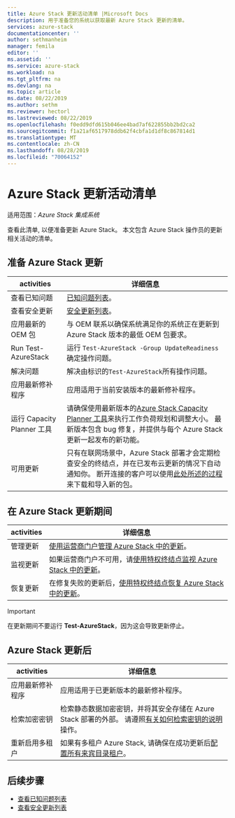 ```yaml
---
title: Azure Stack 更新活动清单 |Microsoft Docs
description: 用于准备您的系统以获取最新 Azure Stack 更新的清单。
services: azure-stack
documentationcenter: ''
author: sethmanheim
manager: femila
editor: ''
ms.assetid: ''
ms.service: azure-stack
ms.workload: na
ms.tgt_pltfrm: na
ms.devlang: na
ms.topic: article
ms.date: 08/22/2019
ms.author: sethm
ms.reviewer: hectorl
ms.lastreviewed: 08/22/2019
ms.openlocfilehash: f0edd9dfd615b046ee4bad7af622855bb2bd2ca2
ms.sourcegitcommit: f1a21af6517978ddb62f4cbfa1d1df8c867814d1
ms.translationtype: MT
ms.contentlocale: zh-CN
ms.lasthandoff: 08/28/2019
ms.locfileid: "70064152"
---
```

# <a name="azure-stack-update-activity-checklist"></a>Azure Stack 更新活动清单

适用范围：*Azure Stack 集成系统*

查看此清单, 以便准备更新 Azure Stack。 本文包含 Azure Stack 操作员的更新相关活动的清单。

## <a name="prepare-for-azure-stack-update"></a>准备 Azure Stack 更新

| activities | 详细信息 |
| --- | --- |
| 查看已知问题 |[已知问题列表](https://docs.microsoft.com/azure-stack/operator/azure-stack-release-notes-known-issues-1906)。 |
| 查看安全更新 | [安全更新列表](https://docs.microsoft.com/azure-stack/operator/azure-stack-release-notes-security-updates-1906)。 |
| 应用最新的 OEM 包 | 与 OEM 联系以确保系统满足你的系统正在更新到 Azure Stack 版本的最低 OEM 包要求。 |
| Run Test-AzureStack | 运行 `Test-AzureStack -Group UpdateReadiness` 确定操作问题。 |
| 解决问题 | 解决由标识的`Test-AzureStack`所有操作问题。 |
| 应用最新修补程序 | 应用适用于当前安装版本的最新修补程序。 |
| 运行 Capacity Planner 工具 | 请确保使用最新版本的[Azure Stack Capacity Planner 工具](azure-stack-capacity-planning-overview.md)来执行工作负荷规划和调整大小。 最新版本包含 bug 修复，并提供与每个 Azure Stack 更新一起发布的新功能。 |
| 可用更新 | 只有在联网场景中，Azure Stack 部署才会定期检查安全的终结点，并在已发布云更新的情况下自动通知你。 断开连接的客户可以使用[此处所述的过程](https://docs.microsoft.com/azure-stack/operator/azure-stack-apply-updates)来下载和导入新的包。 |


## <a name="during-azure-stack-update"></a>在 Azure Stack 更新期间

| activities | 详细信息 |
|--------------------|------------------------------------------------------------------------------------------------------|
| 管理更新 |[使用运营商门户管理 Azure Stack 中的更新](https://docs.microsoft.com/azure-stack/operator/azure-stack-updates)。 |
| 监视更新 | 如果运营商门户不可用，请[使用特权终结点监视 Azure Stack 中的更新](https://docs.microsoft.com/azure-stack/operator/azure-stack-monitor-update)。 |
| 恢复更新 | 在修复失败的更新后，[使用特权终结点恢复 Azure Stack 中的更新](https://docs.microsoft.com/azure-stack/operator/azure-stack-monitor-update)。 |

> [!Important]  
> 在更新期间不要运行 **Test-AzureStack**，因为这会导致更新停止。

## <a name="after-azure-stack-update"></a>Azure Stack 更新后

| activities | 详细信息 |
|--------------------------|----------------------------------------------------------------------------------------------------------------------------------------------------------------|
| 应用最新修补程序 | 应用适用于已更新版本的最新修补程序。 |
| 检索加密密钥 | 检索静态数据加密密钥，并将其安全存储在 Azure Stack 部署的外部。 请遵照[有关如何检索密钥的说明](https://docs.microsoft.com/azure-stack/operator/azure-stack-security-bitlocker)操作。 |
| 重新启用多租户 | 如果有多租户 Azure Stack, 请确保在成功更新后[配置所有来宾目录租户](https://docs.microsoft.com/azure-stack/operator/azure-stack-enable-multitenancy#configure-guest-directory)。 |

## <a name="next-steps"></a>后续步骤

-   [查看已知问题列表](https://docs.microsoft.com/azure-stack/operator/azure-stack-release-notes-known-issues-1907)  
-   [查看安全更新列表](https://docs.microsoft.com/azure-stack/operator/azure-stack-release-notes-security-updates-1907)